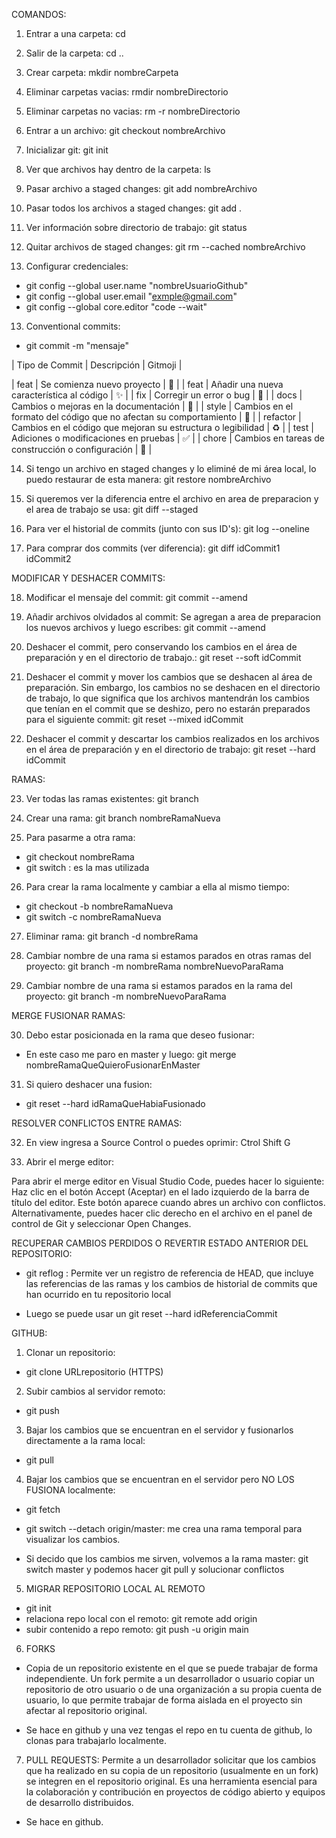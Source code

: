 COMANDOS:

1. Entrar a una carpeta: cd
2. Salir de la carpeta: cd ..
3. Crear carpeta: mkdir nombreCarpeta
4. Eliminar carpetas vacias: rmdir nombreDirectorio
5. Eliminar carpetas no vacias: rm -r nombreDirectorio
5. Entrar a un archivo: git checkout nombreArchivo

6. Inicializar git: git init
7. Ver que archivos hay dentro de la carpeta: ls
8. Pasar archivo a staged changes: git add nombreArchivo
9. Pasar todos los archivos a staged changes: git add .
10. Ver información sobre directorio de trabajo: git status

11. Quitar archivos de staged changes: git rm --cached nombreArchivo

12. Configurar credenciales:
* git config --global user.name "nombreUsuarioGithub"
* git config --global user.email "exmple@gmail.com"
* git config --global core.editor "code --wait"


13. Conventional commits:
* git commit -m "mensaje"


| Tipo de Commit | Descripción | Gitmoji |

| feat | Se comienza nuevo proyecto | :tada: |
| feat | Añadir una nueva característica al código | :sparkles: |
| fix | Corregir un error o bug | :bug: |
| docs | Cambios o mejoras en la documentación | :memo: |
| style | Cambios en el formato del código que no afectan su comportamiento | :art: |
| refactor | Cambios en el código que mejoran su estructura o legibilidad | :recycle: |
| test | Adiciones o modificaciones en pruebas | :white_check_mark: |
| chore | Cambios en tareas de construcción o configuración | :wrench: |


14. Si tengo un archivo en staged changes y lo eliminé de mi área local, lo puedo restaurar de esta manera: git restore nombreArchivo

15. Si queremos ver la diferencia entre el archivo en area de preparacion y el area de trabajo se usa: git diff --staged

16. Para ver el historial de commits (junto con sus ID's): git log --oneline


17. Para comprar dos commits (ver diferencia): git diff idCommit1 idCommit2




MODIFICAR Y DESHACER COMMITS:

18. Modificar el mensaje del commit: git commit --amend

19. Añadir archivos olvidados al commit: Se agregan a area de preparacion los nuevos archivos y luego escribes: git commit --amend

20. Deshacer el commit, pero conservando los cambios en el área de preparación y en el directorio de trabajo.: git reset --soft idCommit

21. Deshacer el commit y mover los cambios que se deshacen al área de preparación. Sin embargo, los cambios no se deshacen en el directorio de trabajo, lo que significa que los archivos mantendrán los cambios que tenían en el commit que se deshizo, pero no estarán preparados para el siguiente commit: git reset --mixed idCommit

22. Deshacer el commit y descartar los cambios realizados en los archivos en el área de preparación y en el directorio de trabajo: git reset --hard idCommit





RAMAS: 

23. Ver todas las ramas existentes: git branch

24. Crear una rama: git branch nombreRamaNueva

25. Para pasarme a otra rama: 
* git checkout nombreRama
* git switch : es la mas utilizada

26. Para crear la rama localmente y cambiar a ella al mismo tiempo: 
* git checkout -b nombreRamaNueva
* git switch -c nombreRamaNueva       

27. Eliminar rama: git branch -d nombreRama

28. Cambiar nombre de una rama si estamos parados en otras ramas del proyecto: git branch -m nombreRama nombreNuevoParaRama

29. Cambiar nombre de una rama si estamos parados en la rama del proyecto: git branch -m nombreNuevoParaRama



MERGE FUSIONAR RAMAS:

30. Debo estar posicionada en la rama que deseo fusionar: 
* En este caso me paro en master y luego: git merge nombreRamaQueQuieroFusionarEnMaster

31. Si quiero deshacer una fusion:
* git reset --hard idRamaQueHabiaFusionado




RESOLVER CONFLICTOS ENTRE RAMAS:


32. En view ingresa a Source Control o puedes oprimir: Ctrol Shift G

33. Abrir el merge editor:

Para abrir el merge editor en Visual Studio Code, puedes hacer lo siguiente:
Haz clic en el botón Accept (Aceptar) en el lado izquierdo de la barra de título del editor. Este botón aparece cuando abres un archivo con conflictos.
Alternativamente, puedes hacer clic derecho en el archivo en el panel de control de Git y seleccionar Open Changes.



RECUPERAR CAMBIOS PERDIDOS O REVERTIR ESTADO ANTERIOR DEL REPOSITORIO:

* git reflog : Permite ver un registro de referencia de HEAD, que incluye las referencias de las ramas y los cambios de historial de commits que han ocurrido en tu repositorio local

* Luego se puede usar un git reset --hard idReferenciaCommit







GITHUB:

1. Clonar un repositorio:
* git clone URLrepositorio (HTTPS)

2. Subir cambios al servidor remoto:
* git push 

3. Bajar los cambios que se encuentran en el servidor y fusionarlos directamente a la rama local:
* git pull

4. Bajar los cambios que se encuentran en el servidor pero NO LOS FUSIONA localmente:
* git fetch
* git switch --detach origin/master: me crea una rama temporal para visualizar los cambios.

* Si decido que los cambios me sirven, volvemos a la rama master: git switch master y podemos hacer git pull y solucionar conflictos



5. MIGRAR REPOSITORIO LOCAL AL REMOTO
* git init
* relaciona repo local con el remoto: git remote add origin <url-del-repositorio-remoto>
* subir contenido a repo remoto: git push -u origin main



6. FORKS 
* Copia de un repositorio existente en el que se puede trabajar de forma independiente. Un fork permite a un desarrollador o usuario copiar un repositorio de otro usuario o de una organización a su propia cuenta de usuario, lo que permite trabajar de forma aislada en el proyecto sin afectar al repositorio original.

* Se hace en github y una vez tengas el repo en tu cuenta de github, lo clonas para trabajarlo localmente. 



7. PULL REQUESTS:
Permite a un desarrollador solicitar que los cambios que ha realizado en su copia de un repositorio (usualmente en un fork) se integren en el repositorio original. Es una herramienta esencial para la colaboración y contribución en proyectos de código abierto y equipos de desarrollo distribuidos.

* Se hace en github.














